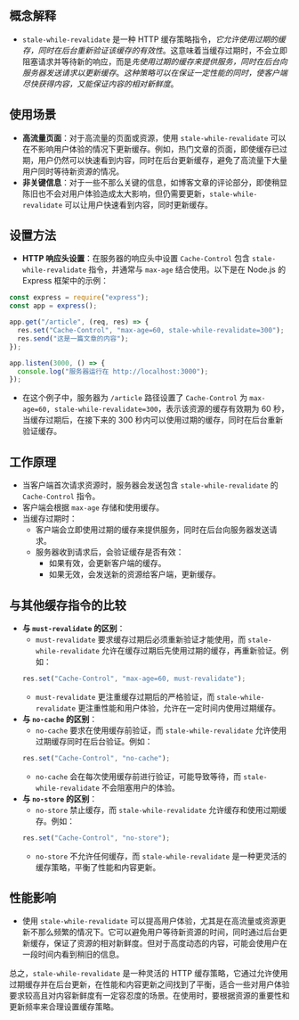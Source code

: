 ## 概念解释

   - `stale-while-revalidate` 是一种 HTTP 缓存策略指令，*它允许使用过期的缓存，同时在后台重新验证该缓存的有效性*。这意味着当缓存过期时，不会立即阻塞请求并等待新的响应，而是*先使用过期的缓存来提供服务，同时在后台向服务器发送请求以更新缓存*。*这种策略可以在保证一定性能的同时，使客户端尽快获得内容，又能保证内容的相对新鲜度*。

## 使用场景

   - **高流量页面**：对于高流量的页面或资源，使用 `stale-while-revalidate` 可以在不影响用户体验的情况下更新缓存。例如，热门文章的页面，即使缓存已过期，用户仍然可以快速看到内容，同时在后台更新缓存，避免了高流量下大量用户同时等待新资源的情况。
   - **非关键信息**：对于一些不那么关键的信息，如博客文章的评论部分，即使稍显陈旧也不会对用户体验造成太大影响，但仍需要更新，`stale-while-revalidate` 可以让用户快速看到内容，同时更新缓存。

## 设置方法

   - **HTTP 响应头设置**：在服务器的响应头中设置 `Cache-Control` 包含 `stale-while-revalidate` 指令，并通常与 `max-age` 结合使用。以下是在 Node.js 的 Express 框架中的示例：

   ```javascript
   const express = require("express");
   const app = express();

   app.get("/article", (req, res) => {
     res.set("Cache-Control", "max-age=60, stale-while-revalidate=300");
     res.send("这是一篇文章的内容");
   });

   app.listen(3000, () => {
     console.log("服务器运行在 http://localhost:3000");
   });
   ```

   - 在这个例子中，服务器为 `/article` 路径设置了 `Cache-Control` 为 `max-age=60, stale-while-revalidate=300`，表示该资源的缓存有效期为 60 秒，当缓存过期后，在接下来的 300 秒内可以使用过期的缓存，同时在后台重新验证缓存。

## 工作原理

   - 当客户端首次请求资源时，服务器会发送包含 `stale-while-revalidate` 的 `Cache-Control` 指令。
   - 客户端会根据 `max-age` 存储和使用缓存。
   - 当缓存过期时：
     - 客户端会立即使用过期的缓存来提供服务，同时在后台向服务器发送请求。
     - 服务器收到请求后，会验证缓存是否有效：
       - 如果有效，会更新客户端的缓存。
       - 如果无效，会发送新的资源给客户端，更新缓存。

## 与其他缓存指令的比较

   - **与 `must-revalidate` 的区别**：
     - `must-revalidate` 要求缓存过期后必须重新验证才能使用，而 `stale-while-revalidate` 允许在缓存过期后先使用过期的缓存，再重新验证。例如：
     ```javascript
     res.set("Cache-Control", "max-age=60, must-revalidate");
     ```
     - `must-revalidate` 更注重缓存过期后的严格验证，而 `stale-while-revalidate` 更注重性能和用户体验，允许在一定时间内使用过期缓存。
   - **与 `no-cache` 的区别**：
     - `no-cache` 要求在使用缓存前验证，而 `stale-while-revalidate` 允许使用过期缓存同时在后台验证。例如：
     ```javascript
     res.set("Cache-Control", "no-cache");
     ```
     - `no-cache` 会在每次使用缓存前进行验证，可能导致等待，而 `stale-while-revalidate` 不会阻塞用户的体验。
   - **与 `no-store` 的区别**：
     - `no-store` 禁止缓存，而 `stale-while-revalidate` 允许缓存和使用过期缓存。例如：
     ```javascript
     res.set("Cache-Control", "no-store");
     ```
     - `no-store` 不允许任何缓存，而 `stale-while-revalidate` 是一种更灵活的缓存策略，平衡了性能和内容更新。

## 性能影响

   - 使用 `stale-while-revalidate` 可以提高用户体验，尤其是在高流量或资源更新不那么频繁的情况下。它可以避免用户等待新资源的时间，同时通过后台更新缓存，保证了资源的相对新鲜度。但对于高度动态的内容，可能会使用户在一段时间内看到稍旧的信息。

总之，`stale-while-revalidate` 是一种灵活的 HTTP 缓存策略，它通过允许使用过期缓存并在后台更新，在性能和内容更新之间找到了平衡，适合一些对用户体验要求较高且对内容新鲜度有一定容忍度的场景。在使用时，要根据资源的重要性和更新频率来合理设置缓存策略。
